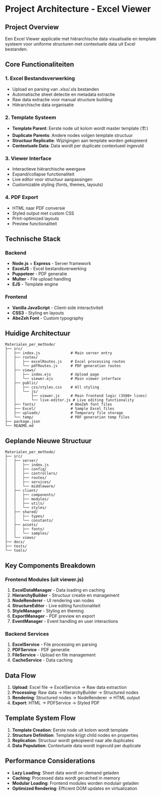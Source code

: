 # Project Architecture - Excel Viewer

## Project Overview

Een Excel Viewer applicatie met hiërarchische data visualisatie en template systeem voor uniforme structuren met contextuele data uit Excel bestanden.

## Core Functionaliteiten

### 1. Excel Bestandsverwerking
- Upload en parsing van .xlsx/.xls bestanden
- Automatische sheet detectie en metadata extractie
- Raw data extractie voor manual structure building
- Hiërarchische data organisatie

### 2. Template Systeem
- **Template Parent**: Eerste node uit kolom wordt master template (🏗️)
- **Duplicate Parents**: Andere nodes volgen template structuur
- **Structuur Replicatie**: Wijzigingen aan template worden gekopieerd
- **Contextuele Data**: Data wordt per duplicate contextueel ingevuld

### 3. Viewer Interface
- Interactieve hiërarchische weergave
- Expand/collapse functionaliteit
- Live editor voor structuur aanpassingen
- Customizable styling (fonts, themes, layouts)

### 4. PDF Export
- HTML naar PDF conversie
- Styled output met custom CSS
- Print-optimized layouts
- Preview functionaliteit

## Technische Stack

### Backend
- **Node.js** + **Express** - Server framework
- **ExcelJS** - Excel bestandsverwerking
- **Puppeteer** - PDF generatie
- **Multer** - File upload handling
- **EJS** - Template engine

### Frontend
- **Vanilla JavaScript** - Client-side interactiviteit
- **CSS3** - Styling en layouts
- **AbeZeh Font** - Custom typography

## Huidige Architectuur

```
Materialen_per_methode/
├── src/
│   ├── index.js              # Main server entry
│   ├── routes/
│   │   ├── excelRoutes.js    # Excel processing routes
│   │   └── pdfRoutes.js      # PDF generation routes
│   ├── views/
│   │   ├── index.ejs         # Upload page
│   │   └── viewer.ejs        # Main viewer interface
│   ├── public/
│   │   ├── css/styles.css    # All styling
│   │   └── js/
│   │       ├── viewer.js     # Main frontend logic (3500+ lines)
│   │       └── live-editor.js # Live editing functionality
│   ├── fonts/                # AbeZeh font files
│   ├── Excel/                # Sample Excel files
│   ├── uploads/              # Temporary file storage
│   └── temp/                 # PDF generation temp files
├── package.json
└── README.md
```

## Geplande Nieuwe Structuur

```
Materialen_per_methode/
├── src/
│   ├── server/
│   │   ├── index.js
│   │   ├── config/
│   │   ├── controllers/
│   │   ├── routes/
│   │   ├── services/
│   │   └── middleware/
│   ├── client/
│   │   ├── components/
│   │   ├── modules/
│   │   ├── utils/
│   │   └── styles/
│   ├── shared/
│   │   ├── types/
│   │   └── constants/
│   ├── assets/
│   │   ├── fonts/
│   │   └── samples/
│   └── views/
├── docs/
├── tests/
└── tools/
```

## Key Components Breakdown

### Frontend Modules (uit viewer.js)
1. **ExcelDataManager** - Data loading en caching
2. **HierarchyBuilder** - Structuur creatie en management  
3. **NodeRenderer** - UI rendering van nodes
4. **StructureEditor** - Live editing functionaliteit
5. **StyleManager** - Styling en theming
6. **ExportManager** - PDF preview en export
7. **EventManager** - Event handling en user interactions

### Backend Services
1. **ExcelService** - File processing en parsing
2. **PDFService** - PDF generatie
3. **FileService** - Upload en file management
4. **CacheService** - Data caching

## Data Flow

1. **Upload**: Excel file → ExcelService → Raw data extraction
2. **Processing**: Raw data → HierarchyBuilder → Structured nodes
3. **Rendering**: Structured nodes → NodeRenderer → HTML output
4. **Export**: HTML → PDFService → Styled PDF

## Template System Flow

1. **Template Creation**: Eerste node uit kolom wordt template
2. **Structure Definition**: Template krijgt child nodes en properties
3. **Replication**: Structuur wordt gekopieerd naar alle duplicates
4. **Data Population**: Contextuele data wordt ingevuld per duplicate

## Performance Considerations

- **Lazy Loading**: Sheet data wordt on-demand geladen
- **Caching**: Processed data wordt gecached in memory
- **Modular Loading**: Frontend modules worden modulair geladen
- **Optimized Rendering**: Efficient DOM updates en virtualization 